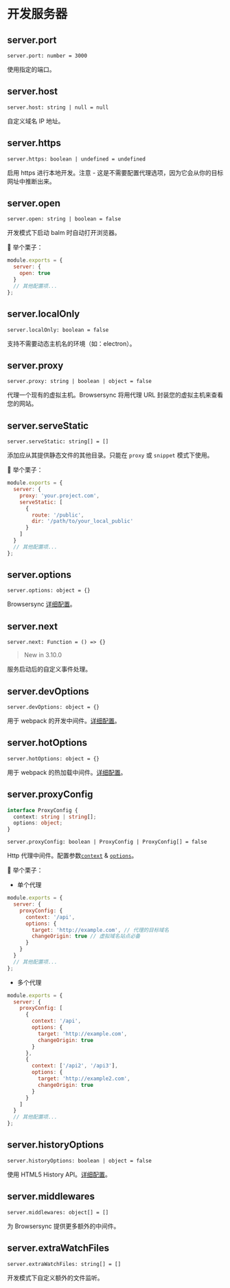 # 开发服务器

## server.port

`server.port: number = 3000`

使用指定的端口。

## server.host

`server.host: string | null = null`

自定义域名 IP 地址。

## server.https

`server.https: boolean | undefined = undefined`

启用 https 进行本地开发。注意 - 这是不需要配置代理选项，因为它会从你的目标网址中推断出来。

## server.open

`server.open: string | boolean = false`

开发模式下启动 balm 时自动打开浏览器。

:chestnut: 举个栗子：

```js
module.exports = {
  server: {
    open: true
  }
  // 其他配置项...
};
```

## server.localOnly

`server.localOnly: boolean = false`

支持不需要动态主机名的环境（如：electron）。

## server.proxy

`server.proxy: string | boolean | object = false`

代理一个现有的虚拟主机。Browsersync 将用代理 URL 封装您的虚拟主机来查看您的网站。

## server.serveStatic

`server.serveStatic: string[] = []`

添加应从其提供静态文件的其他目录。只能在 `proxy` 或 `snippet` 模式下使用。

:chestnut: 举个栗子：

```js
module.exports = {
  server: {
    proxy: 'your.project.com',
    serveStatic: [
      {
        route: '/public',
        dir: '/path/to/your_local_public'
      }
    ]
  }
  // 其他配置项...
};
```

## server.options

`server.options: object = {}`

Browsersync [详细配置](https://browsersync.io/docs/options)。

## server.next

`server.next: Function = () => {}`

> New in 3.10.0

服务启动后的自定义事件处理。

## server.devOptions

`server.devOptions: object = {}`

用于 webpack 的开发中间件。[详细配置](https://github.com/webpack/webpack-dev-middleware#options)。

## server.hotOptions

`server.hotOptions: object = {}`

用于 webpack 的热加载中间件。[详细配置](https://github.com/webpack-contrib/webpack-hot-middleware#config)。

## server.proxyConfig

```ts
interface ProxyConfig {
  context: string | string[];
  options: object;
}
```

`server.proxyConfig: boolean | ProxyConfig | ProxyConfig[] = false`

Http 代理中间件。配置参数[`context`](https://github.com/chimurai/http-proxy-middleware#context-matching) & [`options`](https://github.com/chimurai/http-proxy-middleware#options)。

:chestnut: 举个栗子：

- 单个代理

```js
module.exports = {
  server: {
    proxyConfig: {
      context: '/api',
      options: {
        target: 'http://example.com', // 代理的目标域名
        changeOrigin: true // 虚拟域名站点必备
      }
    }
  }
  // 其他配置项...
};
```

- 多个代理

```js
module.exports = {
  server: {
    proxyConfig: [
      {
        context: '/api',
        options: {
          target: 'http://example.com',
          changeOrigin: true
        }
      },
      {
        context: ['/api2', '/api3'],
        options: {
          target: 'http://example2.com',
          changeOrigin: true
        }
      }
    ]
  }
  // 其他配置项...
};
```

## server.historyOptions

`server.historyOptions: boolean | object = false`

使用 HTML5 History API。[详细配置](https://github.com/bripkens/connect-history-api-fallback#options)。

## server.middlewares

`server.middlewares: object[] = []`

为 Browsersync 提供更多额外的中间件。

## server.extraWatchFiles

`server.extraWatchFiles: string[] = []`

开发模式下自定义额外的文件监听。
